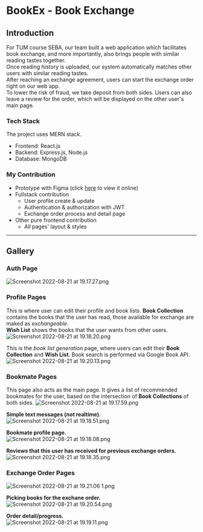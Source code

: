 # BookEx - Book Exchange  
## Introduction  
For TUM course SEBA, our team built a web application which facilitates book exchange, and more importantly, also brings people with similar reading tastes together.  
Once reading history is uploaded, our system automatically matches other users with similar reading tastes.  
After reaching an exchange agreement, users can start the exchange order right on our web app.  
To lower the risk of fraud, we take deposit from both sides. Users can also leave a review for the order, which will be displayed on the other user's main page.  

### Tech Stack  
The project uses MERN stack.  
- Frontend: React.js
- Backend: Express.js, Node.js
- Database: MongoDB  

### My Contribution  
- Prototype with Figma (click [here](https://www.figma.com/proto/Gif16Vt7j81WJ8witb5VGG/Book?page-id=0%3A1&node-id=34%3A1333&viewport=28%2C105%2C0.1&scaling=contain) to view it online)  
- Fullstack contribution  
  - User profile create & update   
  - Authentication & authorization with JWT  
  - Exchange order process and detail page  
- Other pure frontend contribution  
  - _All_ pages' layout & styles  
---
## Gallery  
### Auth Page  
![Screenshot 2022-08-21 at 19.17.27.png](https://res.cloudinary.com/hxlb1slpj/image/upload/v1661102615/Screenshot_2022_08_21_at_19_17_27_c8dca3f722.png)  
### Profile Pages
This is where user can edit their profile and book lists. 
**Book Collection** contains the books that the user has read, those available for exchange are maked as *exchangeable*.  
**Wish List** shows the books that the user wants from other users.  
![Screenshot 2022-08-21 at 19.18.20.png](https://res.cloudinary.com/hxlb1slpj/image/upload/v1661102611/Screenshot_2022_08_21_at_19_18_20_74660c8c4e.png)  

This is the *book list generation* page, where users can edit their **Book Collection** and **Wish List**. Book search is performed via Google Book API.  
![Screenshot 2022-08-21 at 19.20.13.png](https://res.cloudinary.com/hxlb1slpj/image/upload/v1661102621/Screenshot_2022_08_21_at_19_20_13_9914ab1252.png)  

### Bookmate Pages  
This page also acts as the main page. It gives a list of recommended bookmates for the user, based on the intersection of **Book Collections** of both sides. 
![Screenshot 2022-08-21 at 19.17.59.png](https://res.cloudinary.com/hxlb1slpj/image/upload/v1661102626/Screenshot_2022_08_21_at_19_17_59_0d98e56cbb.png)  

**Simple text messages (not realtime).**  
![Screenshot 2022-08-21 at 19.18.51.png](https://res.cloudinary.com/hxlb1slpj/image/upload/v1661102615/Screenshot_2022_08_21_at_19_18_51_1a42b2d743.png)  

**Bookmate profile page.**  
![Screenshot 2022-08-21 at 19.18.08.png](https://res.cloudinary.com/hxlb1slpj/image/upload/v1661102612/Screenshot_2022_08_21_at_19_18_08_aa42f7920d.png)  

**Reviews that this user has received for previous exchange orders.**  
![Screenshot 2022-08-21 at 19.18.35.png](https://res.cloudinary.com/hxlb1slpj/image/upload/v1661102609/Screenshot_2022_08_21_at_19_18_35_395d5437d8.png)  

### Exchange Order Pages  
![Screenshot 2022-08-21 at 19.21.06 1.png](https://res.cloudinary.com/hxlb1slpj/image/upload/v1661102624/Screenshot_2022_08_21_at_19_21_06_1_193373c5cc.png)  

**Picking books for the exchane order.**  
![Screenshot 2022-08-21 at 19.20.54.png](https://res.cloudinary.com/hxlb1slpj/image/upload/v1661102622/Screenshot_2022_08_21_at_19_20_54_08bcc7cbbc.png)  

**Order detail/progress.**  
![Screenshot 2022-08-21 at 19.19.11.png](https://res.cloudinary.com/hxlb1slpj/image/upload/v1661102617/Screenshot_2022_08_21_at_19_19_11_4cde907faf.png)